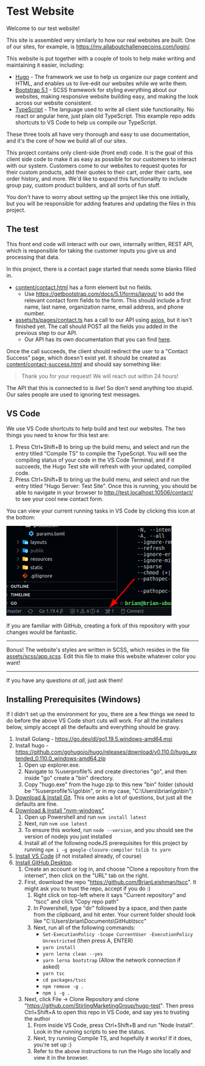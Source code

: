 # Test Website

Welcome to our test website!

This site is assembled very similarly to how our real websites are built. One of our sites, for example, is <https://my.allaboutchallengecoins.com/login/>.

This website is put together with a couple of tools to help make writing and maintaining it easier, including:

- [Hugo](https://gohugo.io/) - The framework we use to help us organize our page content and HTML, and enables us to live-edit our websites while we write them.
- [Bootstrap 5.1](https://getbootstrap.com/docs/5.1/getting-started/introduction/) - SCSS framework for styling everything about our websites, making responsive website building easy, and making the look across our website consistent.
- [TypeScript](https://www.typescriptlang.org/) - The language used to write all client side functionality. No react or angular here, just plain old TypeScript. This example repo adds shortcuts to VS Code to help us compile our TypeScript.

These three tools all have very thorough and easy to use documentation, and it's the core of how we build all of our sites.

This project contains only client-side (front end) code. It is the goal of this client side code to make it as easy as possible for our customers to interact with our system. Customers come to our websites to request quotes for their custom products, add their quotes to their cart, order their carts, see order history, and more. We'd like to expand this functionality to include group pay, custom product builders, and all sorts of fun stuff.

You don't have to worry about setting up the project like this one initially, but you will be responsible for adding features and updating the files in this project.

## The test

This front end code will interact with our own, internally written, REST API, which is responsible for taking the customer inputs you give us and processing that data.

In this project, there is a contact page started that needs some blanks filled in.

- [content/contact.html](content/contact.html) has a form element but no fields.
    - Use <https://getbootstrap.com/docs/5.1/forms/layout/> to add the relevant contact form fields to the form. This should include a first name, last name, organization name, email address, and phone number.
- [assets/ts/pages/contact.ts](assets/ts/pages/contact.ts) has a call to our API using [axios](https://www.npmjs.com/package/axios), but it isn't finished yet. The call should POST all the fields you added in the previous step to our API.
    - Our API has its own documentation that you can find [here](https://api2.allaboutchallengecoins.com/docs/#/Contact%20Form%20Submissions/post_contacts).

Once the call succeeds, the client should redirect the user to a "Contact Success" page, which doesn't exist yet. It should be created as [content/contact-success.html](content/contact-success.html) and should say something like:

> Thank you for your request! We will reach out within 24 hours!

The API that this is connected to is *live*! So don't send anything too stupid. Our sales people are used to ignoring test messages.

## VS Code

We use VS Code shortcuts to help build and test our websites. The two things you need to know for this test are:

1. Press Ctrl+Shift+B to bring up the build menu, and select and run the entry titled "Compile TS" to compile the TypeScript. You will see the compiling status of your code in the VS Code Terminal, and if it succeeds, the Hugo Test site will refresh with your updated, compiled code.
2. Press Ctrl+Shift+B to bring up the build menu, and select and run the entry titled "Hugo Server: Test Site". Once this is running, you should be able to navigate in your browser to <http://test.localhost:10506/contact/> to see your cool new contact form.

You can view your current running tasks in VS Code by clicking this icon at the bottom:

![Show Running Tasks](images/showbuildtasks.png)

If you are familiar with GitHub, creating a fork of this repository with your changes would be fantastic.

---

Bonus! The website's styles are written in SCSS, which resides in the file [assets/scss/app.scss](assets/scss/app.scss). Edit this file to make this website whatever color you want!

---

If you have any questions *at all*, just ask them!

## Installing Prerequisites (Windows)

If I didn't set up the environment for you, there are a few things we need to do before the above VS Code short cuts will work. For all the installers below, simply accept all the defaults and everything should be gravy.

1. Install Golang - <https://go.dev/dl/go1.19.5.windows-amd64.msi>
2. Install hugo - <https://github.com/gohugoio/hugo/releases/download/v0.110.0/hugo_extended_0.110.0_windows-amd64.zip>
    1. Open up explorer.exe.
    2. Navigate to %userprofile% and create directories "go", and then inside "go" create a "bin" directory.
    3. Copy "hugo.exe" from the hugo zip to this new "bin" folder (should be "%userprofile%\go\bin", or in my case, "C:\Users\brian\go\bin")
3. [Download & Install Git](https://github.com/git-for-windows/git/releases/download/v2.39.1.windows.1/Git-2.39.1-64-bit.exe). This one asks a lot of questions, but just all the defaults are fine.
4. [Download & Install "nvm-windows"](https://github.com/coreybutler/nvm-windows/releases/download/1.1.10/nvm-setup.exe)
    1. Open up Powershell and run `nvm install latest`
    2. Next, run `nvm use latest`
    3. To ensure this worked, run `node --version`, and you should see the version of nodejs you just installed
    4. Install all of the following nodeJS prerequisites for this project by running `npm i -g google-closure-compiler tslib ts yarn`
5. [Install VS Code](https://code.visualstudio.com/download) (if not installed already, of course)
6. [Install GitHub Desktop](https://desktop.github.com/).
    1. Create an account or log in, and choose "Clone a repository from the internet", then click on the "URL" tab on the right.
    2. First, download the repo "https://github.com/BrianLeishman/tscc". It might ask you to trust the repo, accept if you do :)
        1. Right click on top-left where it says "Current repository" and "tscc" and click "Copy repo path"
        2. In Powershell, type "dir" followed by a space, and then paste from the clipboard, and hit enter. Your current folder should look like "C:\Users\brian\Documents\GitHub\tscc"
        3. Next, run all of the following commands:
            - `Set-ExecutionPolicy -Scope CurrentUser -ExecutionPolicy Unrestricted` (then press A, ENTER)
            - `yarn install`
            - `yarn lerna clean --yes`
            - `yarn lerna bootstrap` (Allow the network connection if asked)
            - `yarn tsc`
            - `cd packages/tscc`
            - `npm remove -g .`
            - `npm i -g .`
    3. Next, click File -> Clone Repository and clone "https://github.com/StirlingMarketingGroup/hugo-test". Then press Ctrl+Shift+A to open this repo in VS Code, and say yes to trusting the author
        1. From inside VS Code, press Ctrl+Shift+B and run "Node Install". Look in the running scripts to see the status.
        2. Next, try running Compile TS, and hopefully it works! If it does, you're set up :)
        3. Refer to the above instructions to run the Hugo site locally and view it in the browser.
